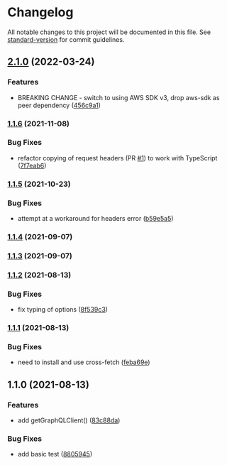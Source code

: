 # Changelog

All notable changes to this project will be documented in this file. See [standard-version](https://github.com/conventional-changelog/standard-version) for commit guidelines.

## [2.1.0](https://github.com/stevecaldwell77/graphql-request-appsync-iam-js/compare/v1.1.6...v2.1.0) (2022-03-24)


### Features

* BREAKING CHANGE - switch to using AWS SDK v3, drop aws-sdk as peer dependency ([456c9a1](https://github.com/stevecaldwell77/graphql-request-appsync-iam-js/commit/456c9a13cae898b6d6d29bbaf8ddcd7f62782db7))

### [1.1.6](https://github.com/stevecaldwell77/graphql-request-appsync-iam-js/compare/v1.1.5...v1.1.6) (2021-11-08)


### Bug Fixes

* refactor copying of request headers (PR [#1](https://github.com/stevecaldwell77/graphql-request-appsync-iam-js/issues/1)) to work with TypeScript ([7f7eab6](https://github.com/stevecaldwell77/graphql-request-appsync-iam-js/commit/7f7eab6c5f66b712e74daaa18a7adbb26fe21854))

### [1.1.5](https://github.com/stevecaldwell77/graphql-request-appsync-iam-js/compare/v1.1.4...v1.1.5) (2021-10-23)


### Bug Fixes

* attempt at a workaround for headers error ([b59e5a5](https://github.com/stevecaldwell77/graphql-request-appsync-iam-js/commit/b59e5a594bc4e8b271777f50acea19011de65135))

### [1.1.4](https://github.com/stevecaldwell77/graphql-request-appsync-iam-js/compare/v1.1.3...v1.1.4) (2021-09-07)

### [1.1.3](https://github.com/stevecaldwell77/graphql-request-appsync-iam-js/compare/v1.1.2...v1.1.3) (2021-09-07)

### [1.1.2](https://github.com/stevecaldwell77/graphql-request-appsync-iam-js/compare/v1.1.1...v1.1.2) (2021-08-13)


### Bug Fixes

* fix typing of options ([8f539c3](https://github.com/stevecaldwell77/graphql-request-appsync-iam-js/commit/8f539c33f1a8d0d1a01762ec4674dcb5667b1a57))

### [1.1.1](https://github.com/stevecaldwell77/graphql-request-appsync-iam-js/compare/v1.1.0...v1.1.1) (2021-08-13)


### Bug Fixes

* need to install and use cross-fetch ([feba69e](https://github.com/stevecaldwell77/graphql-request-appsync-iam-js/commit/feba69e2ff58292250dad1bd60b4330ccf02b2e1))

## 1.1.0 (2021-08-13)


### Features

* add getGraphQLClient() ([83c88da](https://github.com/stevecaldwell77/graphql-request-appsync-iam-js/commit/83c88da0b69566bbf88285dd3e1969fef3af0749))


### Bug Fixes

* add basic test ([8805945](https://github.com/stevecaldwell77/graphql-request-appsync-iam-js/commit/8805945043a8da60851d0dc176642df3a032a61e))
